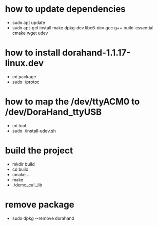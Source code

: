 # how to update dependencies

- sudo apt update
- sudo apt-get install make dpkg-dev libc6-dev gcc g++ build-essential cmake wget udev

# how to install dorahand-1.1.17-linux.dev

- cd package
- sudo ./protoc

# how to map the /dev/ttyACM0 to /dev/DoraHand_ttyUSB

- cd tool
- sudo ./install-udev.sh

# build the project

- mkdir build
- cd build
- cmake ..
- make
- ./demo_call_lib

# remove package

- sudo dpkg --remove dorahand
